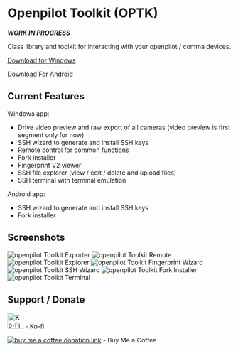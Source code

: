 # Openpilot Toolkit (OPTK)

***WORK IN PROGRESS***

Class library and toolkit for interacting with your openpilot / comma devices.

<a href='https://github.com/spektor56/OpenpilotToolkit/releases/download/1.9.4/OpenpilotToolkit.zip' target='_blank'>Download for Windows</a>

<a href='https://github.com/spektor56/OpenpilotToolkit/releases/download/1.9.5/com.spektor56.openpilottoolkitandroid.apk' target='_blank'>Download For Android</a>

Current Features
------

Windows app:
- Drive video preview and raw export of all cameras (video preview is first segment only for now)
- SSH wizard to generate and install SSH keys
- Remote control for common functions
- Fork installer
- Fingerprint V2 viewer
- SSH file explorer (view / edit / delete and upload files)
- SSH terminal with terminal emulation

Android app:
- SSH wizard to generate and install SSH keys
- Fork installer

Screenshots
------

![openpilot Toolkit Exporter](https://i.imgur.com/GAG527Q.png)
![openpilot Toolkit Remote](https://i.imgur.com/eog5Bhp.png)
![openpilot Toolkit Explorer](https://i.imgur.com/DkBxWfU.png)
![openpilot Toolkit Fingerprint Wizard](https://i.imgur.com/Nq1dW2k.png)
![openpilot Toolkit SSH Wizard](https://i.imgur.com/9nQLkxy.png)
![openpilot Toolkit Fork Installer](https://i.imgur.com/Qp5pQlK.png)
![openpilot Toolkit Terminal](https://i.imgur.com/3MVi4b9.png)

Support / Donate
------

<a href='https://ko-fi.com/M4M55991G' target='_blank'><img alt="Ko-Fi donation link" height='36' style='border:0px;height:36px;' src='https://cdn.ko-fi.com/cdn/kofi1.png?v=2' border='0' alt='Buy Me a Coffee at ko-fi.com' /></a> - Ko-fi

<a href="https://www.buymeacoffee.com/spektor56"><img alt="buy me a coffee donation link" src="https://img.buymeacoffee.com/button-api/?text=Buy me a coffee&emoji=&slug=spektor56&button_colour=5F7FFF&font_colour=ffffff&font_family=Cookie&outline_colour=000000&coffee_colour=FFDD00"></a> - Buy Me a Coffee
